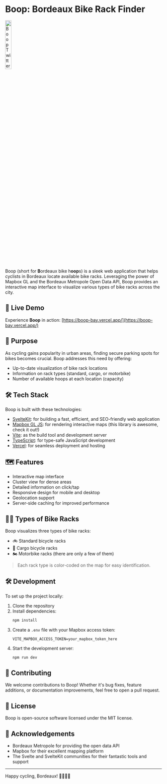 # Boop: Bordeaux Bike Rack Finder

<img src="https://boop-bay.vercel.app/assets/images/twitter-preview.png" alt="Boop Twitter Preview" style="width: 20%;">

Boop (short for **B**ordeaux bike h**oop**s) is a sleek web application that helps cyclists in Bordeaux locate available bike racks. Leveraging the power of Mapbox GL and the Bordeaux Metropole Open Data API, Boop provides an interactive map interface to visualize various types of bike racks across the city.

## 🚀 Live Demo

Experience **Boop** in action: [https://boop-bay.vercel.app/](https://boop-bay.vercel.app/)

## 🎯 Purpose

As cycling gains popularity in urban areas, finding secure parking spots for bikes becomes crucial. Boop addresses this need by offering:

- Up-to-date visualization of bike rack locations
- Information on rack types (standard, cargo, or motorbike)
- Number of available hoops at each location (capacity)

## 🛠 Tech Stack

Boop is built with these technologies:

- [SvelteKit](https://kit.svelte.dev/): for building a fast, efficient, and SEO-friendly web application
- [Mapbox GL JS](https://docs.mapbox.com/mapbox-gl-js/): for rendering interactive maps (this library is awesome, check it out!)
- [Vite](https://vitejs.dev/): as the build tool and development server 
- [TypeScript](https://www.typescriptlang.org/): for type-safe JavaScript development
- [Vercel](https://vercel.com/): for seamless deployment and hosting


## 🗺 Features

- Interactive map interface
- Cluster view for dense areas
- Detailed information on click/tap
- Responsive design for mobile and desktop
- Geolocation support
- Server-side caching for improved performance

## 🚴‍♂️ Types of Bike Racks

Boop visualizes three types of bike racks:

- 🚲 Standard bicycle racks
- 🚚 Cargo bicycle racks 
- 🏍 Motorbike racks (there are only a few of them)

> Each rack type is color-coded on the map for easy identification.

## 🛠 Development

To set up the project locally:

1. Clone the repository
2. Install dependencies:
   ```bash
   npm install
   ```
3. Create a `.env` file with your Mapbox access token:
   ```
   VITE_MAPBOX_ACCESS_TOKEN=your_mapbox_token_here
   ```
4. Start the development server:
   ```bash
   npm run dev
   ```

## 🤝 Contributing

We welcome contributions to Boop! Whether it's bug fixes, feature additions, or documentation improvements, feel free to open a pull request.

## 📄 License

Boop is open-source software licensed under the MIT license.

## 🙏 Acknowledgements

- Bordeaux Metropole for providing the open data API
- Mapbox for their excellent mapping platform
- The Svelte and SvelteKit communities for their fantastic tools and support

---

Happy cycling, Bordeaux! 🚴‍♂️🇫🇷
